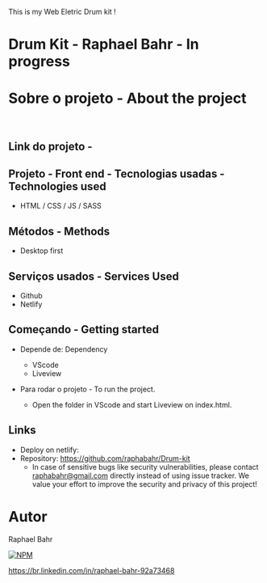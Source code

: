 This is my Web Eletric Drum kit !

# Drum Kit - Raphael Bahr - In progress

# Sobre o projeto - About the project

<br>



Link do projeto -
-----------------------------

## Projeto - Front end - Tecnologias usadas - Technologies used
- HTML / CSS / JS / SASS

## Métodos - Methods

* Desktop first

## Serviços usados - Services Used

* Github
* Netlify

## Começando - Getting started

* Depende de: Dependency
  - VScode
  - Liveview

* Para rodar o projeto - To run the project.
  - Open the folder in VScode and start Liveview on index.html.

## Links
  - Deploy on netlify:
  - Repository: https://github.com/raphabahr/Drum-kit
    - In case of sensitive bugs like security vulnerabilities, please contact
      raphabahr@gmail.com directly instead of using issue tracker. We value your effort
      to improve the security and privacy of this project!

# Autor
Raphael Bahr

[![NPM](https://img.shields.io/npm/l/react)](https://github.com/raphabahr/Portfolio/blob/main/LICENCE)

https://br.linkedin.com/in/raphael-bahr-92a73468

